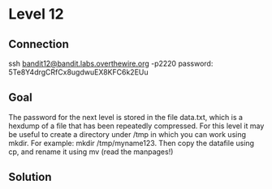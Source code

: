 # Level 12
## Connection
ssh bandit12@bandit.labs.overthewire.org -p2220
password: 5Te8Y4drgCRfCx8ugdwuEX8KFC6k2EUu
## Goal
The password for the next level is stored in the file data.txt, which is a hexdump of a file that has been repeatedly compressed. For this level it may be useful to create a directory under /tmp in which you can work using mkdir. For example: mkdir /tmp/myname123. Then copy the datafile using cp, and rename it using mv (read the manpages!)
## Solution


